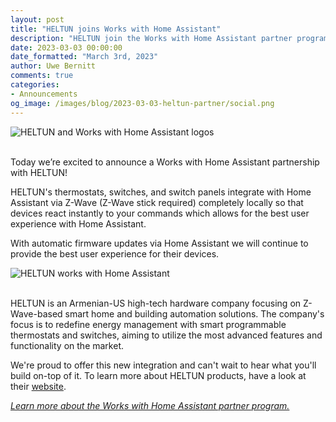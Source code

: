 ```yaml
---
layout: post
title: "HELTUN joins Works with Home Assistant"
description: "HELTUN join the Works with Home Assistant partner program as a Z-Wave partner."
date: 2023-03-03 00:00:00
date_formatted: "March 3rd, 2023"
author: Uwe Bernitt
comments: true
categories:
- Announcements
og_image: /images/blog/2023-03-03-heltun-partner/social.png
---
```


<img src='/images/blog/2023-03-03-heltun-partner/heltun-top.png' alt="HELTUN and Works with Home Assistant logos" class='no-shadow'>
<br><br>

Today we’re excited to announce a Works with Home Assistant partnership with HELTUN!

HELTUN's thermostats, switches, and switch panels integrate with Home Assistant via Z-Wave (Z-Wave stick required) completely locally so that devices react instantly to your commands which allows for the best user experience with Home Assistant.

With automatic firmware updates via Home Assistant we will continue to provide the best user experience for their devices.

<img src='/images/blog/2023-03-03-heltun-partner/marketing.jpg' alt="HELTUN works with Home Assistant" class='no-shadow'>
<br><br>

HELTUN is an Armenian-US high-tech hardware company focusing on Z-Wave-based smart home and building automation solutions. The company's focus is to redefine energy management with smart programmable thermostats and switches, aiming to utilize the most advanced features and functionality on the market. 

We're proud to offer this new integration and can't wait to hear what you'll build on-top of it. To learn more about HELTUN products, have a look at their [website](https://www.heltun.com/).

_[Learn more about the Works with Home Assistant partner program.](/blog/2022/07/12/partner-program/)_